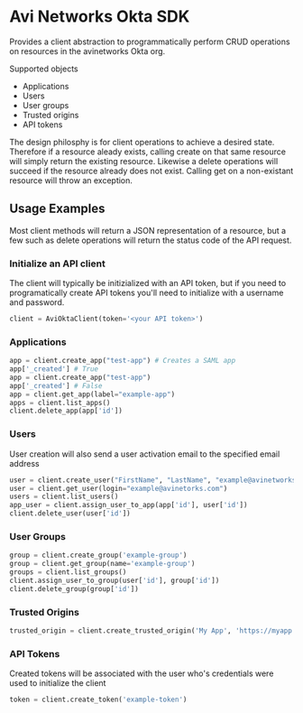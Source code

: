 # Avi Networks Okta SDK

Provides a client abstraction to programmatically perform CRUD operations on resources in the
avinetworks Okta org.

Supported objects
* Applications
* Users
* User groups
* Trusted origins
* API tokens

The design philosphy is for client operations to achieve a desired state. Therefore if a resource
aleady exists, calling create on that same resource will simply return the existing resource.
Likewise a delete operations will succeed if the resource already does not exist. Calling get on
a non-existant resource will throw an exception.


## Usage Examples

Most client methods will return a JSON representation of a resource, but a few such as delete
operations will return the status code of the API request.

### Initialize an API client

The client will typically be initizialized with an API token, but if you need to programatically
create API tokens you'll need to initialize with a username and password.

```python
client = AviOktaClient(token='<your API token>')
```

### Applications
```python
app = client.create_app("test-app") # Creates a SAML app
app['_created'] # True
app = client.create_app("test-app")
app['_created'] # False
app = client.get_app(label="example-app")
apps = client.list_apps()
client.delete_app(app['id'])
```

### Users
User creation will also send a user activation email to the specified email address
```python
user = client.create_user("FirstName", "LastName", "example@avinetworks.com")
user = client.get_user(login="example@avinetorks.com")
users = client.list_users()
app_user = client.assign_user_to_app(app['id'], user['id'])
client.delete_user(user['id'])
```

### User Groups
```python
group = client.create_group('example-group')
group = client.get_group(name='example-group')
groups = client.list_groups()
client.assign_user_to_group(user['id'], group['id'])
client.delete_group(group['id'])
```

### Trusted Origins
```python
trusted_origin = client.create_trusted_origin('My App', 'https://myapp.example.com', cors=False, redirect=True)
```

### API Tokens
Created tokens will be associated with the user who's credentials were used to initialize the client
```python
token = client.create_token('example-token')
```

